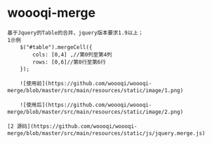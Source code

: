 # woooqi-merge
    基于Jquery的Table的合并，jquery版本要求1.9以上；
    1示例
        $("#table").mergeCell({
            cols: [0,4] ,//第0列至第4列
            rows: [0,6]//第0行至第6行
        });
        
        ![使用前](https://github.com/woooqi/woooqi-merge/blob/master/src/main/resources/static/image/1.png)
        
        ![使用后](https://github.com/woooqi/woooqi-merge/blob/master/src/main/resources/static/image/2.png)
    
    [2 源码](https://github.com/woooqi/woooqi-merge/blob/master/src/main/resources/static/js/jquery.merge.js)